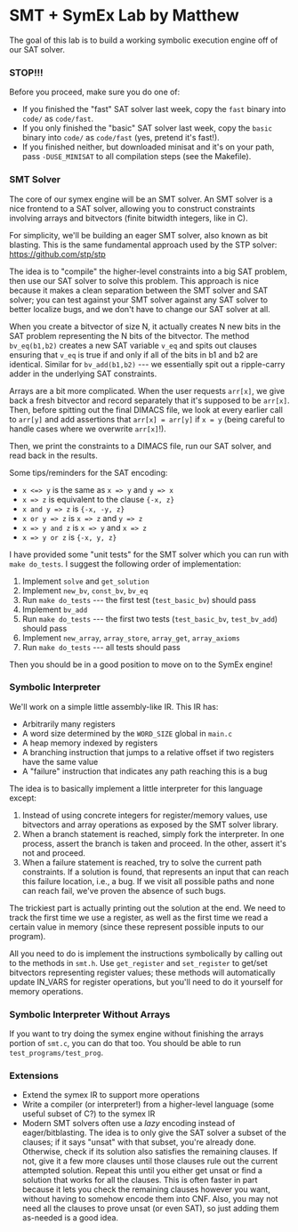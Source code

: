 # SMT + SymEx Lab by Matthew

The goal of this lab is to build a working symbolic execution engine off of our
SAT solver.

### STOP!!!
Before you proceed, make sure you do one of:
- If you finished the "fast" SAT solver last week, copy the `fast` binary into
  `code/` as `code/fast`.
- If you only finished the "basic" SAT solver last week, copy the `basic`
  binary into `code/` as `code/fast` (yes, pretend it's fast!).
- If you finished neither, but downloaded minisat and it's on your path, pass
  `-DUSE_MINISAT` to all compilation steps (see the Makefile).

### SMT Solver
The core of our symex engine will be an SMT solver. An SMT solver is a nice
frontend to a SAT solver, allowing you to construct constraints involving
arrays and bitvectors (finite bitwidth integers, like in C).

For simplicity, we'll be building an eager SMT solver, also known as bit
blasting. This is the same fundamental approach used by the STP solver:
https://github.com/stp/stp

The idea is to "compile" the higher-level constraints into a big SAT problem,
then use our SAT solver to solve this problem.  This approach is nice because
it makes a clean separation between the SMT solver and SAT solver; you can test
against your SMT solver against any SAT solver to better localize bugs, and we
don't have to change our SAT solver at all.

When you create a bitvector of size N, it actually creates N new bits in the
SAT problem representing the N bits of the bitvector. The method `bv_eq(b1,b2)`
creates a new SAT variable `v_eq` and spits out clauses ensuring that `v_eq` is
true if and only if all of the bits in b1 and b2 are identical. Similar for
`bv_add(b1,b2)` --- we essentially spit out a ripple-carry adder in the
underlying SAT constraints.

Arrays are a bit more complicated. When the user requests `arr[x]`, we give
back a fresh bitvector and record separately that it's supposed to be `arr[x]`.
Then, before spitting out the final DIMACS file, we look at every earlier call
to `arr[y]` and add assertions that `arr[x] = arr[y]` if `x = y` (being careful
to handle cases where we overwrite `arr[x]`!).

Then, we print the constraints to a DIMACS file, run our SAT solver, and read
back in the results.

Some tips/reminders for the SAT encoding:
- `x <=> y` is the same as `x => y` and `y => x`
- `x => z` is equivalent to the clause `{-x, z}`
- `x and y => z` is `{-x, -y, z}`
- `x or y => z` is `x => z` and `y => z`
- `x => y and z` is `x => y` and `x => z`
- `x => y or z` is `{-x, y, z}`

I have provided some "unit tests" for the SMT solver which you can run with
`make do_tests`. I suggest the following order of implementation:
1. Implement `solve` and `get_solution`
2. Implement `new_bv`, `const_bv`, `bv_eq`
3. Run `make do_tests` --- the first test (`test_basic_bv`) should pass
4. Implement `bv_add`
5. Run `make do_tests` --- the first two tests (`test_basic_bv`, `test_bv_add`)
   should pass
6. Implement `new_array`, `array_store`, `array_get`, `array_axioms`
7. Run `make do_tests` --- all tests should pass

Then you should be in a good position to move on to the SymEx engine!

### Symbolic Interpreter
We'll work on a simple little assembly-like IR. This IR has:
- Arbitrarily many registers
- A word size determined by the `WORD_SIZE` global in `main.c`
- A heap memory indexed by registers
- A branching instruction that jumps to a relative offset if two registers have
  the same value
- A "failure" instruction that indicates any path reaching this is a bug

The idea is to basically implement a little interpreter for this language
except:
1. Instead of using concrete integers for register/memory values, use
   bitvectors and array operations as exposed by the SMT solver library.
2. When a branch statement is reached, simply fork the interpreter. In one
   process, assert the branch is taken and proceed. In the other, assert it's
   not and proceed.
3. When a failure statement is reached, try to solve the current path
   constraints. If a solution is found, that represents an input that can reach
   this failure location, i.e., a bug. If we visit all possible paths and none
   can reach fail, we've proven the absence of such bugs.

The trickiest part is actually printing out the solution at the end. We need to
track the first time we use a register, as well as the first time we read a
certain value in memory (since these represent possible inputs to our program).

All you need to do is implement the instructions symbolically by calling out to
the methods in `smt.h`. Use `get_register` and `set_register` to get/set
bitvectors representing register values; these methods will automatically
update IN_VARS for register operations, but you'll need to do it yourself for
memory operations.

### Symbolic Interpreter Without Arrays
If you want to try doing the symex engine without finishing the arrays portion
of `smt.c`, you can do that too. You should be able to run
`test_programs/test_prog`.

### Extensions
- Extend the symex IR to support more operations
- Write a compiler (or interpreter!) from a higher-level language (some useful
  subset of C?) to the symex IR
- Modern SMT solvers often use a *lazy* encoding instead of eager/bitblasting.
  The idea is to only give the SAT solver a subset of the clauses; if it says
  "unsat" with that subset, you're already done. Otherwise, check if its
  solution also satisfies the remaining clauses. If not, give it a few more
  clauses until those clauses rule out the current attempted solution. Repeat
  this until you either get unsat or find a solution that works for all the
  clauses. This is often faster in part because it lets you check the remaining
  clauses however you want, without having to somehow encode them into CNF.
  Also, you may not need all the clauses to prove unsat (or even SAT), so just
  adding them as-needed is a good idea.
